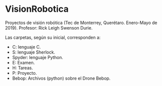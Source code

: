 # VisionRobotica
Proyectos de visión robótica (Tec de Monterrey, Querétaro. Enero-Mayo de 2019).
Profesor: Rick Leigh Swenson Durie.

Las carpetas, según su inicial, corresponden a:
  - C: lenguaje C.
  - S: lenguaje Sherlock.
  - Spyder: lenguaje Python.
  - E: Examen.
  - H: Tareas.
  - P: Proyecto.
  - Bebop: Archivos (python) sobre el Drone Bebop.
